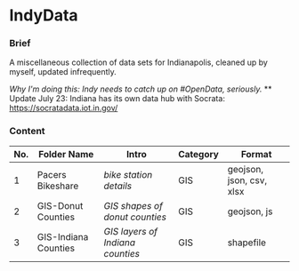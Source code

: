 IndyData
========

### Brief
A miscellaneous collection of data sets for Indianapolis, cleaned up by myself, updated infrequently.

*Why I'm doing this: Indy needs to catch up on #OpenData, seriously.*
** Update July 23: Indiana has its own data hub with Socrata: https://socratadata.iot.in.gov/

### Content
No. | Folder Name | Intro | Category | Format
----- | ------- | -------- | -------- | --------
1 | Pacers Bikeshare | *bike station details* | GIS | geojson, json, csv, xlsx
2 | GIS-Donut Counties | *GIS shapes of donut counties* | GIS | geojson, js
3 | GIS-Indiana Counties | *GIS layers of Indiana counties* | GIS | shapefile
